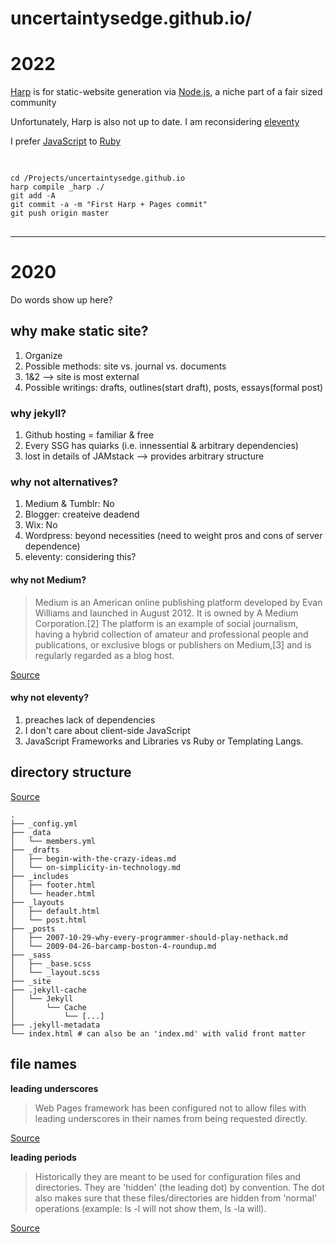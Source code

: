 # uncertaintysedge.github.io/
# 2022

<p><a href="https://stackoverflow.com/a/27481279/19516409">Harp</a> is for static-website generation via <a href="https://nodejs.org/en/">Node.js</a>, a niche part of a fair sized community</p>

<p>Unfortunately, Harp is also not up to date. I am reconsidering <a href="https://www.11ty.dev/">eleventy</a></p>

<p>I prefer <a href="https://developer.mozilla.org/en-US/docs/Web/JavaScript">JavaScript</a> to <a href="https://www.ruby-lang.org/en/">Ruby</a></p>

<pre>

<code>
cd /Projects/uncertaintysedge.github.io
harp compile _harp ./
git add -A
git commit -a -m "First Harp + Pages commit"
git push origin master
</code>
</pre>

<hr />

# 2020

Do words show up here?

## why make static site?

1. Organize
2. Possible methods: site vs. journal vs. documents
3. 1&2 --> site is most external
4. Possible writings: drafts, outlines(start draft), posts, essays(formal post)

### why jekyll?

1. Github hosting = familiar & free
2. Every SSG has quiarks (i.e. innessential & arbitrary dependencies)
3. lost in details of JAMstack --> provides arbitrary structure

### why not alternatives?

1. Medium & Tumblr: No
2. Blogger: createive deadend
3. Wix: No
4. Wordpress: beyond necessities (need to weight pros and cons of server dependence)   
6. eleventy: considering this?

#### why not Medium?


> Medium is an American online publishing platform developed by Evan Williams and launched in August 2012. It is owned by A Medium Corporation.[2] The platform is an example of social journalism, having a hybrid collection of amateur and professional people and publications, or exclusive blogs or publishers on Medium,[3] and is regularly regarded as a blog host.

[Source](https://en.wikipedia.org/wiki/Medium_%28website%29)

#### why not eleventy?

1. preaches lack of dependencies
2. I don't care about client-side JavaScript
3. JavaScript Frameworks and Libraries vs Ruby or Templating Langs.

## directory structure

[Source](https://jekyllrb.com/docs/structure/)

```
.
├── _config.yml
├── _data
│   └── members.yml
├── _drafts
│   ├── begin-with-the-crazy-ideas.md
│   └── on-simplicity-in-technology.md
├── _includes
│   ├── footer.html
│   └── header.html
├── _layouts
│   ├── default.html
│   └── post.html
├── _posts
│   ├── 2007-10-29-why-every-programmer-should-play-nethack.md
│   └── 2009-04-26-barcamp-boston-4-roundup.md
├── _sass
│   ├── _base.scss
│   └── _layout.scss
├── _site
├── .jekyll-cache
│   └── Jekyll
│       └── Cache
│           └── [...]
├── .jekyll-metadata
└── index.html # can also be an 'index.md' with valid front matter
```

## file names

**leading underscores**

>Web Pages framework has been configured not to allow files with leading underscores in their names from being requested directly.

[Source](https://stackoverflow.com/questions/4576548/why-does-razor-layout-cshtml-have-a-leading-underscore-in-file-name)

**leading periods**

> Historically they are meant to be used for configuration files and directories. They are 'hidden' (the leading dot) by convention. The dot also makes sure that these files/directories are hidden from 'normal' operations (example: ls -l will not show them, ls -la will).

[Source](https://www.linuxquestions.org/questions/linux-general-1/files-starting-with-period-722237/)
